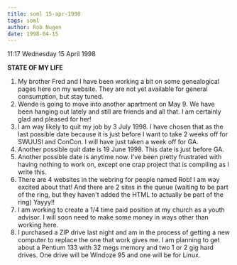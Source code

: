 ```yaml
---
title: soml 15-apr-1998
tags: soml
author: Rob Nugen
date: 1998-04-15
---
```


<title>State of My Life</title>

<p class=date>11:17 Wednesday 15 April 1998</p>
<p>
<b>STATE OF MY LIFE</b>
<p>
<ol>
<li>
My brother Fred and I have been working a bit on some genealogical pages here on my website.  They are not yet available for general consumption, but stay tuned.
</li>
<li>
Wende is going to move into another apartment on May 9.  We have been hanging out lately and still are friends and all that. I am certainly glad and pleased for her!
</li>
<li>
I am way likely to quit my job by 3 July 1998.  I have chosen that as the last possible date because it is just before I want to take 2 weeks off for SWUUSI and ConCon.  I will have just taken a week off for GA.
</li>
<li>
Another possible quit date is 19 June 1998.  This date is just before GA.
</li>
<li>
Another possible date is anytime now.  I've been pretty frustrated with having nothing to work on, except one crap project that is compiling as I write this.
</li>
<li>
There are 4 websites in the webring for people named Rob!  I am way excited about that!  And there are 2 sites in the queue (waiting to be part of the ring, but they haven't added the HTML to actually be part of the ring)  Yayyy!!
</li>
<li>
I am working to create a 1/4 time paid position at my church as a youth advisor.  I will soon need to make some money in ways other than working here.
</li>
<li>
I purchased a ZIP drive last night and am in the process of getting a new computer to replace the one that work gives me.  I am planning to get about a Pentium 133 with 32 megs memory and two 1 or 2 gig hard drives.  One drive will be Windoze 95 and one will be for Linux.
</li>
</ol>
</p>
